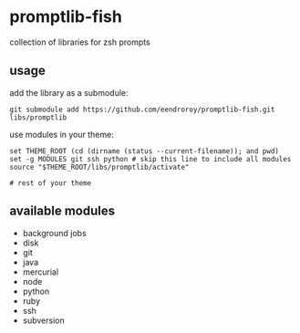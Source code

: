 promptlib-fish
===============

collection of libraries for zsh prompts

usage
-----

add the library as a submodule:

    git submodule add https://github.com/eendroroy/promptlib-fish.git libs/promptlib

use modules in your theme:

    set THEME_ROOT (cd (dirname (status --current-filename)); and pwd)
    set -g MODULES git ssh python # skip this line to include all modules
    source "$THEME_ROOT/libs/promptlib/activate"
    
    # rest of your theme


available modules
-----------------

- background jobs
- disk
- git
- java
- mercurial
- node
- python
- ruby
- ssh
- subversion

